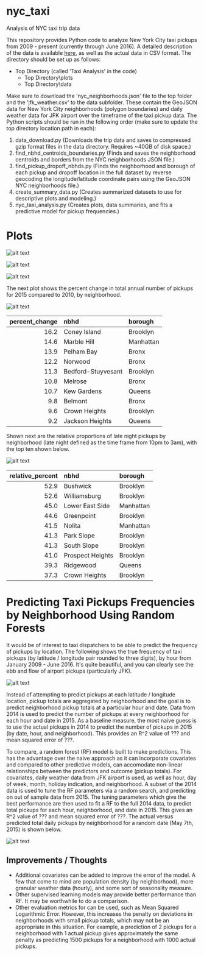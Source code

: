 # nyc_taxi
Analysis of NYC taxi trip data

This repository provides Python code to analyze New York City taxi pickups from 2009 - present (currently through June 2016). A detailed description of the data is available [here](http://www.nyc.gov/html/tlc/html/about/trip_record_data.shtml), as well as the actual data in CSV format. The directory should be set up as follows:

- Top Directory (called 'Taxi Analysis' in the code)
  - Top Directory\plots
  - Top Directory\data
  
Make sure to download the 'nyc_neighborhoods.json' file to the top folder and the 'jfk_weather.csv' to the data subfolder. These contain the GeoJSON data for New York City neighborhoods (polygon boundaries) and daily weather data for JFK airport over the timeframe of the taxi pickup data. The Python scripts should be run in the following order (make sure to update the top directory location path in each):
  
1. data_download.py (Downloads the trip data and saves to compressed gzip format files in the data directory. Requires ~40GB of disk space.)
2. find_nbhd_centroids_boundaries.py (Finds and saves the neighborhood centroids and borders from the NYC neighborhoods JSON file.)
3. find_pickup_dropoff_nbhds.py (Finds the neighborhood and borough of each pickup and dropoff location in the full dataset by reverse geocoding the longitude/latitude coordinate pairs using the GeoJSON NYC neighborhoods file.)
4. create_summary_data.py (Creates summarized datasets to use for descriptive plots and modeling.)
5. nyc_taxi_analysis.py (Creates plots, data summaries, and fits a predictive model for pickup frequencies.)


# Plots
![alt text](https://github.com/geekman1/nyc_taxi/blob/master/plots/pickups_by_date.png "Total Pickups by Date and Type")

![alt text](https://github.com/geekman1/nyc_taxi/blob/master/plots/fares_by_date.png "Average Fares by Date and Type")

![alt text](https://github.com/geekman1/nyc_taxi/blob/master/plots/tips_by_date.png "Average Tips by Date and Type")

The next plot shows the percent change in total annual number of pickups for 2015 compared to 2010, by neighborhood.

![alt text](https://github.com/geekman1/nyc_taxi/blob/master/plots/2010_2015_percent_change.png "2010 to 2015 Percent Change in Pickups by Neighborhood")

|   percent_change | nbhd               | borough   |
|-----------------:|:-------------------|:----------|
|         16.2  | Coney Island       | Brooklyn  |
|         14.6   | Marble Hill        | Manhattan |
|         13.9  | Pelham Bay         | Bronx     |
|         12.2 | Norwood            | Bronx     |
|         11.3  | Bedford-Stuyvesant | Brooklyn  |
|         10.8  | Melrose            | Bronx     |
|         10.7  | Kew Gardens        | Queens    |
|          9.8 | Belmont            | Bronx     |
|          9.6 | Crown Heights      | Brooklyn  |
|          9.2 | Jackson Heights    | Queens    |

Shown next are the relative proportions of late night pickups by neighborhood (late night defined as the time frame from 10pm to 3am), with the top ten shown below.

![alt text](https://github.com/geekman1/nyc_taxi/blob/master/plots/late_night_pickups.png "Relative Proportion of Late Night Pickups by Neighborhood")

|   relative_percent | nbhd             | borough   |
|-------------------:|:-----------------|:----------|
|            52.9 | Bushwick         | Brooklyn  |
|            52.6 | Williamsburg     | Brooklyn  |
|            45.0  | Lower East Side  | Manhattan |
|            44.6 | Greenpoint       | Brooklyn  |
|            41.5  | Nolita           | Manhattan |
|            41.3 | Park Slope       | Brooklyn  |
|            41.3 | South Slope      | Brooklyn  |
|            41.0 | Prospect Heights | Brooklyn  |
|            39.3 | Ridgewood        | Queens    |
|            37.3 | Crown Heights    | Brooklyn  |


# Predicting Taxi Pickups Frequencies by Neighborhood Using Random Forests

It would be of interest to taxi dispatchers to be able to predict the frequency of pickups by location. The following shows the true frequency of taxi pickups (by latitude / longitude pair rounded to three digits), by hour from January 2009 - June 2016. It's quite beautiful, and you can clearly see the ebb and flow of airport pickups (particularly JFK).

![alt text](https://github.com/geekman1/nyc_taxi/blob/master/plots/pickups_movie.gif "Actual Pickups by Hour, Location")

Instead of attempting to predict pickups at each latitude / longitude location, pickup totals are aggregated by neighborhood and the goal is to predict neighborhood pickup totals at a particular hour and date. Data from 2014 is used to predict the number of pickups at every neighborhood for each hour and date in 2015. As a baseline measure, the most naive guess is to use the actual pickups in 2014 to predict the number of pickups in 2015 (by date, hour, and neighborhood). This provides an R^2 value of ??? and mean squared error of ???.

To compare, a random forest (RF) model is built to make predictions. This has the advantage over the naive approach as it can incorporate covariates and compared to other predictive models, can accomodate non-linear relationships between the predictors and outcome (pickup totals). For covariates, daily weather data from JFK airport is used, as well as hour, day of week, month, holiday indication, and neighborhood. A subset of the 2014 data is used to tune the RF parameters via a random search, and predicting on out of sample data from 2015. The tuning parameters which give the best performance are then used to fit a RF to the full 2014 data, to predict total pickups for each hour, neighborhood, and date in 2015. This gives an R^2 value of ??? and mean squared error of ???. The actual versus predicted total daily pickups by neighborhood for a random date (May 7th, 2015) is shown below.

![alt text](https://github.com/geekman1/nyc_taxi/blob/master/plots/actual_pred_pickups.png "Actual vs. Predicted Total Pickups on May 7, 2015 by NYC Neighborhood")

## Improvements / Thoughts

- Additional covariates can be added to improve the error of the model. A few that come to mind are population density (by neighborhood), more granular weather data (hourly), and some sort of seasonality measure.
- Other supervised learning models may provide better performance than RF. It may be worthwhile to do a comparison.
- Other evaluation metrics for can be used, such as Mean Squared Logarithmic Error. However, this increases the penalty on deviations in neighborhoods with small pickup totals, which may not be an appropriate in this situation. For example, a prediction of 2 pickups for a neighborhood with 1 actual pickup gives approximately the same penalty as predicting 1500 pickups for a neighborhood with 1000 actual pickups.
